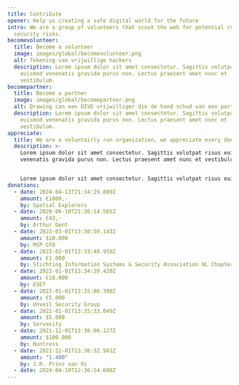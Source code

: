 ```yaml
---
title: Contribute
opener: Help us creating a safe digital world for the future
intro: We are a group of volunteers that scout the web for potential cyber
  security risks.
becomevolunteer:
  title: Become a volunteer
  image: images/global/becomevolunteer.png
  alt: Tekening van vrijwillige hackers
  description: Lorem ipsum dolor sit amet consectetur. Sagittis volutpat risus
    euismod venenatis gravida purus non. Lectus praesent amet nunc et
    vestibulum.
becomepartner:
  title: Become a partner
  image: images/global/becomepartner.png
  alt: Drawing can een DIVD vrijwilliger die de hand schud van een partner
  description: Lorem ipsum dolor sit amet consectetur. Sagittis volutpat risus
    euismod venenatis gravida purus non. Lectus praesent amet nunc et
    vestibulum.
appreciate:
  title: We are a voluntairly run organization, we appreciate every donation.
  description: >-
    Lorem ipsum dolor sit amet consectetur. Sagittis volutpat risus euismod
    venenatis gravida purus non. Lectus praesent amet nunc et vestibulum.


    Lorem ipsum dolor sit amet consectetur. Sagittis volutpat risus euismod venenatis gravida purus non. Lectus praesent amet nunc et vestibulum.
donations:
  - date: 2024-04-13T21:34:29.809Z
    amount: €1000,-
    by: Spatial Explorers
  - date: 2020-06-10T21:36:14.565Z
    amount: €42,-
    by: Arthur Dent
  - date: 2022-03-01T13:30:50.143Z
    amount: $10.000
    by: MSP CFO
  - date: 2022-02-01T13:33:48.959Z
    amount: €1.000
    by: Stichting Information Systems & Security Association NL Chapter
  - date: 2022-01-01T13:34:20.420Z
    amount: €10.000
    by: ESET
  - date: 2022-01-01T13:35:06.398Z
    amount: €5.000
    by: Unveil Security Group
  - date: 2022-01-01T13:35:33.049Z
    amount: $5.000
    by: Servosity
  - date: 2021-12-01T13:36:06.127Z
    amount: $100.000
    by: Huntress
  - date: 2021-12-01T13:36:32.561Z
    amount: "1.400"
    by: J.R. Prins van Os
  - date: 2024-04-19T12:36:54.608Z
---
```

